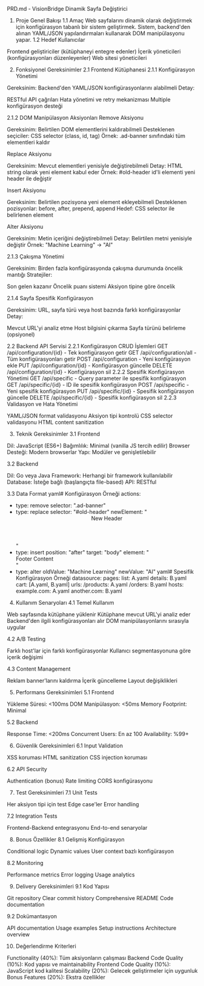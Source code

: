PRD.md - VisionBridge Dinamik Sayfa Değiştirici
1. Proje Genel Bakışı
1.1 Amaç
Web sayfalarını dinamik olarak değiştirmek için konfigürasyon tabanlı bir sistem geliştirmek. Sistem, backend'den alınan YAML/JSON yapılandırmaları kullanarak DOM manipülasyonu yapar.
1.2 Hedef Kullanıcılar

Frontend geliştiriciler (kütüphaneyi entegre edenler)
İçerik yöneticileri (konfigürasyonları düzenleyenler)
Web sitesi yöneticileri

2. Fonksiyonel Gereksinimler
2.1 Frontend Kütüphanesi
2.1.1 Konfigürasyon Yönetimi

Gereksinim: Backend'den YAML/JSON konfigürasyonlarını alabilmeli
Detay:

RESTful API çağrıları
Hata yönetimi ve retry mekanizması
Multiple konfigürasyon desteği



2.1.2 DOM Manipülasyon Aksiyonları
Remove Aksiyonu

Gereksinim: Belirtilen DOM elementlerini kaldırabilmeli
Desteklenen seçiciler: CSS selector (class, id, tag)
Örnek: .ad-banner sınıfındaki tüm elementleri kaldır

Replace Aksiyonu

Gereksinim: Mevcut elementleri yenisiyle değiştirebilmeli
Detay: HTML string olarak yeni element kabul eder
Örnek: #old-header id'li elementi yeni header ile değiştir

Insert Aksiyonu

Gereksinim: Belirtilen pozisyona yeni element ekleyebilmeli
Desteklenen pozisyonlar: before, after, prepend, append
Hedef: CSS selector ile belirlenen element

Alter Aksiyonu

Gereksinim: Metin içeriğini değiştirebilmeli
Detay: Belirtilen metni yenisiyle değiştir
Örnek: "Machine Learning" → "AI"

2.1.3 Çakışma Yönetimi

Gereksinim: Birden fazla konfigürasyonda çakışma durumunda öncelik mantığı
Stratejiler:

Son gelen kazanır
Öncelik puanı sistemi
Aksiyon tipine göre öncelik



2.1.4 Sayfa Spesifik Konfigürasyon

Gereksinim: URL, sayfa türü veya host bazında farklı konfigürasyonlar
Detay:

Mevcut URL'yi analiz etme
Host bilgisini çıkarma
Sayfa türünü belirleme (opsiyonel)



2.2 Backend API Servisi
2.2.1 Konfigürasyon CRUD İşlemleri
GET /api/configuration/{id} - Tek konfigürasyon getir
GET /api/configuration/all - Tüm konfigürasyonları getir
POST /api/configuration - Yeni konfigürasyon ekle
PUT /api/configuration/{id} - Konfigürasyon güncelle
DELETE /api/configuration/{id} - Konfigürasyon sil
2.2.2 Spesifik Konfigürasyon Yönetimi
GET /api/specific - Query parameter ile spesifik konfigürasyon
GET /api/specific/{id} - ID ile spesifik konfigürasyon
POST /api/specific - Yeni spesifik konfigürasyon
PUT /api/specific/{id} - Spesifik konfigürasyon güncelle
DELETE /api/specific/{id} - Spesifik konfigürasyon sil
2.2.3 Validasyon ve Hata Yönetimi

YAML/JSON format validasyonu
Aksiyon tipi kontrolü
CSS selector validasyonu
HTML content sanitization

3. Teknik Gereksinimler
3.1 Frontend

Dil: JavaScript (ES6+)
Bağımlılık: Minimal (vanilla JS tercih edilir)
Browser Desteği: Modern browserlar
Yapı: Modüler ve genişletilebilir

3.2 Backend

Dil: Go veya Java
Framework: Herhangi bir framework kullanılabilir
Database: İsteğe bağlı (başlangıçta file-based)
API: RESTful

3.3 Data Format
yaml# Konfigürasyon Örneği
actions:
  - type: remove
    selector: ".ad-banner"
  - type: replace
    selector: "#old-header"
    newElement: "<header id='new-header'>New Header</header>"
  - type: insert
    position: "after"
    target: "body"
    element: "<footer>Footer Content</footer>"
  - type: alter
    oldValue: "Machine Learning"
    newValue: "AI"
yaml# Spesifik Konfigürasyon Örneği
datasource:
  pages:
    list: A.yaml
    details: B.yaml
    cart: [A.yaml, B.yaml]
  urls:
    /products: A.yaml
    /orders: B.yaml
  hosts:
    example.com: A.yaml
    another.com: B.yaml
4. Kullanım Senaryoları
4.1 Temel Kullanım

Web sayfasında kütüphane yüklenir
Kütüphane mevcut URL'yi analiz eder
Backend'den ilgili konfigürasyonları alır
DOM manipülasyonlarını sırasıyla uygular

4.2 A/B Testing

Farklı host'lar için farklı konfigürasyonlar
Kullanıcı segmentasyonuna göre içerik değişimi

4.3 Content Management

Reklam banner'larını kaldırma
İçerik güncelleme
Layout değişiklikleri

5. Performans Gereksinimleri
5.1 Frontend

Yükleme Süresi: <100ms
DOM Manipülasyon: <50ms
Memory Footprint: Minimal

5.2 Backend

Response Time: <200ms
Concurrent Users: En az 100
Availability: %99+

6. Güvenlik Gereksinimleri
6.1 Input Validation

XSS koruması
HTML sanitization
CSS injection koruması

6.2 API Security

Authentication (bonus)
Rate limiting
CORS konfigürasyonu

7. Test Gereksinimleri
7.1 Unit Tests

Her aksiyon tipi için test
Edge case'ler
Error handling

7.2 Integration Tests

Frontend-Backend entegrasyonu
End-to-end senaryolar

8. Bonus Özellikler
8.1 Gelişmiş Konfigürasyon

Conditional logic
Dynamic values
User context bazlı konfigürasyon

8.2 Monitoring

Performance metrics
Error logging
Usage analytics

9. Delivery Gereksinimleri
9.1 Kod Yapısı

Git repository
Clear commit history
Comprehensive README
Code documentation

9.2 Dokümantasyon

API documentation
Usage examples
Setup instructions
Architecture overview

10. Değerlendirme Kriterleri

Functionality (40%): Tüm aksiyonların çalışması
Backend Code Quality (10%): Kod yapısı ve maintainability
Frontend Code Quality (10%): JavaScript kod kalitesi
Scalability (20%): Gelecek geliştirmeler için uygunluk
Bonus Features (20%): Ekstra özellikler